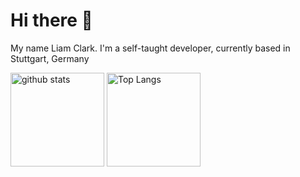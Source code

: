# Hi there 👋

My name Liam Clark. I'm a self-taught developer, currently based in Stuttgart, Germany

<p align="left">
  <img alt="github stats" height="150px" src="https://github-readme-stats.vercel.app/api?username=ClarkLiam&count_private=true&show_icons=true&theme=dark&rank_icon=github" />
  <img alt="Top Langs" height="150px" src="https://github-readme-stats.vercel.app/api/top-langs/?username=ClarkLiam&layout=compact&count_private=true&show_icons=true&theme=dark&lang_count=10" />
</p>
